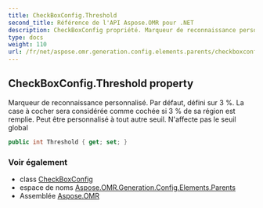 ```yaml
---
title: CheckBoxConfig.Threshold
second_title: Référence de l'API Aspose.OMR pour .NET
description: CheckBoxConfig propriété. Marqueur de reconnaissance personnalisé. Par défaut défini sur 3 . La case à cocher sera considérée comme cochée si 3  de sa région est remplie. Peut être personnalisé à tout autre seuil. Naffecte pas le seuil global
type: docs
weight: 110
url: /fr/net/aspose.omr.generation.config.elements.parents/checkboxconfig/threshold/
---
```

## CheckBoxConfig.Threshold property

Marqueur de reconnaissance personnalisé. Par défaut, défini sur 3 %. La case à cocher sera considérée comme cochée si 3 % de sa région est remplie. Peut être personnalisé à tout autre seuil. N'affecte pas le seuil global

```csharp
public int Threshold { get; set; }
```

### Voir également

* class [CheckBoxConfig](../)
* espace de noms [Aspose.OMR.Generation.Config.Elements.Parents](../../checkboxconfig/)
* Assemblée [Aspose.OMR](../../../)



